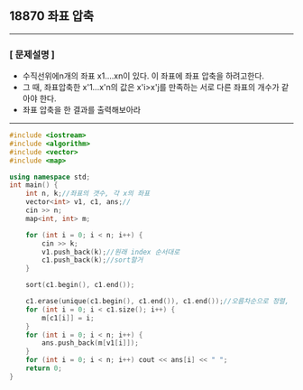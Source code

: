 ## 18870 좌표 압축

---
### [ 문제설명 ]

- 수직선위에n개의 좌표 x1....xn이 있다. 이 좌표에 좌표 압축을 하려고한다.
- 그 때, 좌표압축한 x'1...x'n의 값은 x'i>x'j를 만족하는 서로 다른 좌표의 개수가 같아야 한다.
- 좌표 압축을 한 결과를 출력해보아라


---

```cpp
#include <iostream>
#include <algorithm>
#include <vector>
#include <map>

using namespace std;
int main() {
    int n, k;//좌표의 갯수, 각 x의 좌표
    vector<int> v1, c1, ans;//
    cin >> n;
    map<int, int> m;

    for (int i = 0; i < n; i++) {
        cin >> k;
        v1.push_back(k);//원래 index 순서대로
        c1.push_back(k);//sort할거
    }

    sort(c1.begin(), c1.end());

    c1.erase(unique(c1.begin(), c1.end()), c1.end());//오름차순으로 정렬, 겹치는 수 제거
    for (int i = 0; i < c1.size(); i++) {
        m[c1[i]] = i;
    }
    for (int i = 0; i < n; i++) {
        ans.push_back(m[v1[i]]);
    }
    for (int i = 0; i < n; i++) cout << ans[i] << " ";
    return 0;
}
